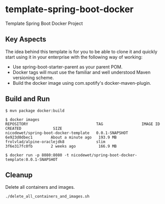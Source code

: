 # template-spring-boot-docker
Template Spring Boot Docker Project

## Key Aspects 

The idea behind this template is for you to be able to clone it and quickly start using it in your enterprise with the following way of working:

* Use spring-boot-starter-parent as your parent POM.
* Docker tags will must use the familiar and well understood Maven versioning scheme. 
* Build the docker image using com.spotify's docker-maven-plugin.

## Build and Run

    $ mvn package docker:build
    
    $ docker images
    REPOSITORY                              TAG                 IMAGE ID            CREATED              SIZE
    nicodewet/spring-boot-docker-template   0.0.1-SNAPSHOT      6e923d0dbec1        About a minute ago   193.9 MB
    frolvlad/alpine-oraclejdk8              slim                3f6e317fc0fb        2 weeks ago          166.9 MB

    $ docker run -p 8080:8080 -t nicodewet/spring-boot-docker-template:0.0.1-SNAPSHOT

## Cleanup

Delete all containers and images.

	./delete_all_containers_and_images.sh